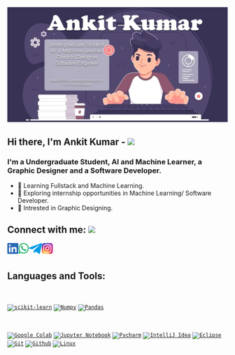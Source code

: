
<img alt="ankitkkr" src="resume.png" />

  
## Hi there, I'm Ankit Kumar -  <img src="https://raw.githubusercontent.com/blackcater/blackcater/main/images/Hi.gif" height="32" />

### I'm a Undergraduate Student, AI and Machine Learner, a Graphic Designer and a Software Developer.

- 🌱 Learning Fullstack and Machine Learning.
- 🔭 Exploring internship opportunities in Machine Learning/ Software Developer.
- 🥅 Intrested in Graphic Designing.


## Connect with me: <img src="https://media.giphy.com/media/LnQjpWaON8nhr21vNW/giphy.gif" height="32">

[<img align="left" alt="ankitkkr | LinkedIn" height="25px" src="LinkedIn.png" />][linkedin]
[<img align="left" alt="ankitkkr | Whatsapp" height="25px" src="WhatsApp.png" />][whatsapp]
[<img align="left" alt="ankitkkr | Telegram" height="25px" src="Telegram.png" />][telegram]
[<img align="left" alt="ankitkkr | Instagram" height="25px" src="instagram.png" />][instagram]

[linkedin]: https://www.linkedin.com/in/ankitkkr
[instagram]: https://www.instagram.com/ak_hacks
[whatsapp]: https://wa.me/7366089949
[telegram]: https://telegram.me/ankit

<br /><br />

## Languages and Tools:

<!-- [<code><img alt="C" width="35px" src="https://img.icons8.com/color/48/000000/c-programming.png"/></code>](https://www.cprogramming.com/)
[<code><img alt="C++" width="35px" src="https://img.icons8.com/color/50/000000/c-plus-plus-logo.png"/></code>](http://www.cplusplus.org/)
[<code><img alt="Java" width="35px" src="https://img.icons8.com/color/240/000000/java-coffee-cup-logo.png"></code>](https://www.java.com/en/)
[<code><img alt="Python" width="35px" src="https://img.icons8.com/color/240/000000/python.png"></code>](https://www.python.org/)
[<code><img alt="HTML5" width="35px" src="https://img.icons8.com/color/240/000000/html-5.png"></code>](https://developer.mozilla.org/en-US/docs/Web/Guide/HTML/HTML5)
[<code><img alt="CSS3" width="35px" src="https://img.icons8.com/color/240/000000/css3.png"></code>](https://developer.mozilla.org/en-US/docs/Web/CSS)
[<code><img alt="JavaScript" width="35px" src="https://img.icons8.com/color/240/000000/javascript.png" /></code>](https://developer.mozilla.org/en-US/docs/Web/JavaScript)
[<code><img alt="Latex" width="35px" src="https://raw.githubusercontent.com/github/explore/80688e429a7d4ef2fca1e82350fe8e3517d3494d/topics/latex/latex.png"></code>](https://www.latex-project.org/)
[<code><img alt="Markdown" width="35px" src="https://img.icons8.com/ios-filled/100/000000/markdown.png"></code>](https://www.markdownguide.org/) -->

<br />

[<code><img alt="scikit-learn" width="35px" src="https://scikit-learn.org/stable/_static/scikit-learn-logo-small.png"></code>](https://scikit-learn.org/stable/)
[<code><img alt="Numpy" width="35px" src="https://numpy.org/images/logos/numpy.svg"></code>](https://numpy.org/)
[<code><img alt="Pandas" width="35px" src="https://amiradata.com/wp-content/uploads/2020/02/pandas-python.png"></code>](https://pandas.pydata.org/)

<br />

<!-- [<code><img alt="React" width="35px" src="https://img.icons8.com/color/48/000000/react-native.png"/></code>](https://reactjs.org/)
[<code><img alt="NodeJs" width="35px" src="https://img.icons8.com/color/48/000000/nodejs.png"></code>](https://nodejs.org/en/)
[<code><img alt="ASP.NET" width="35px" src="https://coniferllp.com/Products/asp.net-logo.png"></code>](https://dotnet.microsoft.com/apps/aspnet)
[<code><img alt="MySQL" width="35px" src="https://www.mysql.com/common/logos/logo-mysql-170x115.png"></code>](https://www.mysql.com/)
[<code><img alt="XAMPP" width="35px" src="https://www.apachefriends.org/images/xampp-logo-ac950edf.svg"></code>](https://www.apachefriends.org/index.html)
[<code><img alt="Wordpress" width="35px" src="https://pngimg.com/uploads/wordpress/wordpress_PNG38.png"></code>](https://wordpress.org/download/)



<br /> -->

[<code><img alt="Google Colab" width="35px" src="https://github.com/googlecolab/open_in_colab/blob/main/images/icon128.png"/></code>](https://colab.research.google.com/)
[<code><img alt="Jupyter Notebook" width="35px" src="https://upload.wikimedia.org/wikipedia/commons/thumb/3/38/Jupyter_logo.svg/250px-Jupyter_logo.svg.png"></code>](https://jupyter.org/)
[<code><img alt="Pycharm" width="35px" src="https://blog.jetbrains.com/wp-content/uploads/2015/12/pycharm-PyCharm_400x400_Twitter_logo_white.png"></code>](https://www.jetbrains.com/pycharm/)
[<code><img alt="IntelliJ Idea" width="35px" src="https://cdn.iconscout.com/icon/free/png-64/intellij-idea-569199.png"></code>](https://www.jetbrains.com/idea/)
[<code><img alt="Eclipse" width="35px" src="https://cdn.icon-icons.com/icons2/1381/PNG/512/eclipse_94656.png"></code>](https://www.eclipse.org/l)
[<code><img alt="Git" width="35px" src="https://img.icons8.com/color/48/000000/git.png"></code>](https://git-scm.com/)
[<code><img alt="Github" width="35px" src="https://img.icons8.com/color/48/000000/github.png"></code>](https://github.com/)
[<code><img alt="Linux" width="35px" src="https://cdn.icon-icons.com/icons2/2108/PNG/512/linux_icon_130887.png"></code>](https://www.linux.org/)


 
 
